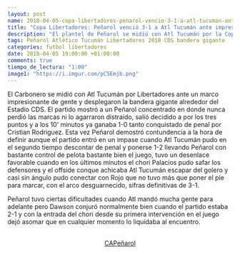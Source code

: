 ```yaml
---
layout: post
name: 2018-04-05-copa-libertadores-penarol-vencio-3-1-a-atl-tucuman-ante-impresionante-marco-en-el-cds
title: "Copa Libertadores: Peñarol venció 3-1 a Atl Tucumán ante impresionante marco en el CDS"
description: "El plantel de Peñarol se midió con Atl Tucumán por la Copa Libertadores ante un marco espectacular de público en donde se desplegó la bandera gigante anoche en el CDS. Esta vez el carbonero mostró contundencia sobre el arco rival, venció claramente por un 3-1."
tags: Peñarol Atlético Tucumán Libertadores 2018 CDS bandera gigante
categories: futbol libertadores
date: 2018-04-05 19:00:00 +01:00:00
comments: true
tiempo_de_lectura: "1:00"
image1: "https://i.imgur.com/pC5Emjb.png"
---
```


<p>
<!--<img src="https://i.imgur.com/pC5Emjb.png" width="360px" class="img left">-->

El Carbonero se midió con Atl Tucumán por Libertadores ante un marco impresionante de gente y desplegaron la bandera gigante alrededor del Estadio CDS. El partido mostró a un Peñarol concentrado en donde nunca perdió las marcas ni lo agarraron distraído, salió decidido a por los tres puntos y a los 10' minutos ya ganaba 1-0 tanto conquistado de penal por Cristian Rodriguez. Esta vez Peñarol demostró contundencia a la hora de definir aunque el partido entró en un impase cuando Atl Tucumán pudo en el segundo tiempo descontar de penal y ponerse 1-2 llevando Peñarol con bastante control de pelota bastante bien el juego, tuvo un desenlace favorable cuando en los últimos minutos el chori Palacios pudo safar los defensores y el offside conque achicaba Atl Tucumán escapar del golero y casi sin ángulo pudo conectar con Rojo que no tuvo más que poner el pie para marcar, con el arco desguarnecido, sifras definitivas de 3-1.

Peñarol tuvo ciertas dificultades cuando Atl mandó mucha gente para adelante pero Dawson conjuró normalmente bien cuando el partido estaba 2-1 y con la entrada del chori desde su primera intervención en el juego dejó asomar que en cualquier momento lo liquidaba al encuentro.
</p>

<br>

<center><a href="xn--capearol-g3a.cf" class="links">CAPeñarol</a></center>
